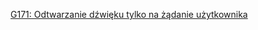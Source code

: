 [G171: Odtwarzanie dźwięku tylko na żądanie użytkownika](https://www.w3.org/WAI/WCAG22/Techniques/general/G171)